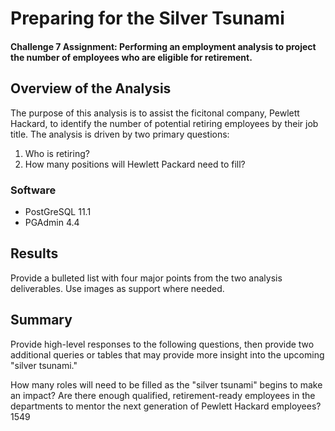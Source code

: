 # Preparing for the Silver Tsunami
#### Challenge 7 Assignment: Performing an employment analysis to project the number of employees who are eligible for retirement.

## Overview of the Analysis
The purpose of this analysis is to assist the ficitonal company, Pewlett Hackard, to identify the number of potential retiring employees by their job title. The analysis is driven by two primary questions: 
1) Who is retiring?
2) How many positions will Hewlett Packard need to fill? 




### Software 
- PostGreSQL 11.1
- PGAdmin 4.4



## Results
Provide a bulleted list with four major points from the two analysis deliverables. Use images as support where needed.


## Summary
Provide high-level responses to the following questions, then provide two additional queries or tables that may provide more insight into the upcoming "silver tsunami."

How many roles will need to be filled as the "silver tsunami" begins to make an impact?
Are there enough qualified, retirement-ready employees in the departments to mentor the next generation of Pewlett Hackard employees? 1549
